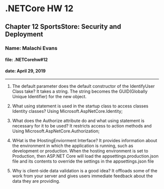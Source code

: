 # .NETCore HW 12

## Chapter 12 SportsStore: Security and Deployment

### Name: Malachi Evans

#### file: .NETCorehw#12

#### date: April 29, 2019

------------------------------

1. The default parameter does the default constructor of the IdentifyUser Class take?
    It takes a string. The string becomes the GUID(Globally Unique Identifier) for the new object.

2. What using statement is used in the startup class to access classes Identity classes?
    Using Microsoft.AspNetCore.Identity;

3. What does the Authorize attribute do and what using statement is necessary for it to be used?
    It restricts access to action methods and Using Microsoft.AspNetCore.Authorization;

4. WHat is the IHostingEnviorment Interface?
    It provides information about the environment in which the application is running, such as development or production. When the hosting environment is set to Production, then ASP.NET Core will load the appsettings.production.json file and its contents to override the settings in the appsettings.json file

5. Why is client-side data validation is a good idea?
    It offloads some of the work from your server and gives users immediate feedback about the data they are providing.
